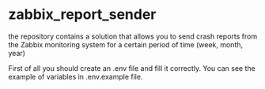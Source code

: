 # zabbix_report_sender
the repository contains a solution that allows you to send crash reports from the Zabbix monitoring system for a certain period of time (week, month, year)

First of all you should create an .env file and fill it correctly. You can see the example of variables in .env.example file.
